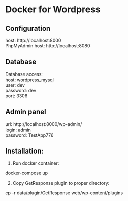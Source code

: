 # Docker for Wordpress

## Configuration

host: http://localhost:8000  
PhpMyAdmin host: http://localhost:8080

## Database

Database access:  
host: wordpress_mysql  
user: dev  
password: dev  
port: 3306

## Admin panel

url: http://localhost:8000/wp-admin/  
login: admin  
password: TestApp776


## Installation:

1. Run docker container:

docker-compose up

2. Copy GetResponse plugin to proper directory:

cp -r data/plugin/GetResponse web/wp-content/plugins 